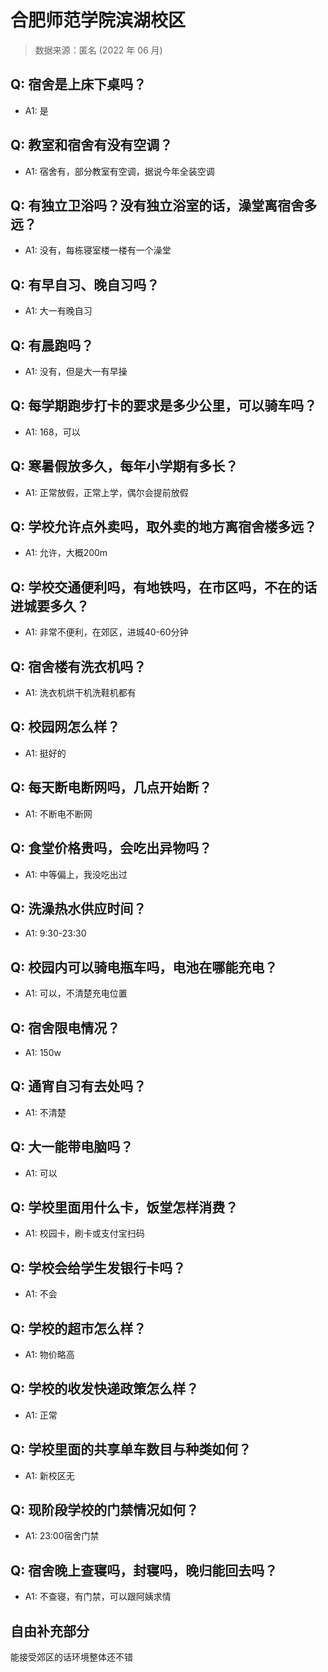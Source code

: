 # 合肥师范学院滨湖校区

> 数据来源：匿名 (2022 年 06 月)

## Q: 宿舍是上床下桌吗？

- A1: 是

## Q: 教室和宿舍有没有空调？

- A1: 宿舍有，部分教室有空调，据说今年全装空调

## Q: 有独立卫浴吗？没有独立浴室的话，澡堂离宿舍多远？

- A1: 没有，每栋寝室楼一楼有一个澡堂

## Q: 有早自习、晚自习吗？

- A1: 大一有晚自习

## Q: 有晨跑吗？

- A1: 没有，但是大一有早操

## Q: 每学期跑步打卡的要求是多少公里，可以骑车吗？

- A1: 168，可以

## Q: 寒暑假放多久，每年小学期有多长？

- A1: 正常放假，正常上学，偶尔会提前放假

## Q: 学校允许点外卖吗，取外卖的地方离宿舍楼多远？

- A1: 允许，大概200m

## Q: 学校交通便利吗，有地铁吗，在市区吗，不在的话进城要多久？

- A1: 非常不便利，在郊区，进城40-60分钟

## Q: 宿舍楼有洗衣机吗？

- A1: 洗衣机烘干机洗鞋机都有

## Q: 校园网怎么样？

- A1: 挺好的

## Q: 每天断电断网吗，几点开始断？

- A1: 不断电不断网

## Q: 食堂价格贵吗，会吃出异物吗？

- A1: 中等偏上，我没吃出过

## Q: 洗澡热水供应时间？

- A1: 9:30-23:30

## Q: 校园内可以骑电瓶车吗，电池在哪能充电？

- A1: 可以，不清楚充电位置

## Q: 宿舍限电情况？

- A1: 150w

## Q: 通宵自习有去处吗？

- A1: 不清楚

## Q: 大一能带电脑吗？

- A1: 可以

## Q: 学校里面用什么卡，饭堂怎样消费？

- A1: 校园卡，刷卡或支付宝扫码

## Q: 学校会给学生发银行卡吗？

- A1: 不会

## Q: 学校的超市怎么样？

- A1: 物价略高

## Q: 学校的收发快递政策怎么样？

- A1: 正常

## Q: 学校里面的共享单车数目与种类如何？

- A1: 新校区无

## Q: 现阶段学校的门禁情况如何？

- A1: 23:00宿舍门禁

## Q: 宿舍晚上查寝吗，封寝吗，晚归能回去吗？

- A1: 不查寝，有门禁，可以跟阿姨求情

## 自由补充部分

能接受郊区的话环境整体还不错